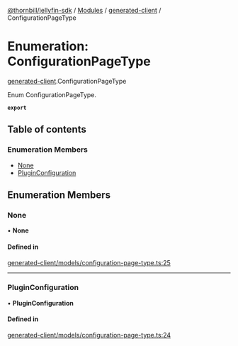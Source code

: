 [@thornbill/jellyfin-sdk](../README.md) / [Modules](../modules.md) / [generated-client](../modules/generated_client.md) / ConfigurationPageType

# Enumeration: ConfigurationPageType

[generated-client](../modules/generated_client.md).ConfigurationPageType

Enum ConfigurationPageType.

**`export`**

## Table of contents

### Enumeration Members

- [None](generated_client.ConfigurationPageType.md#none)
- [PluginConfiguration](generated_client.ConfigurationPageType.md#pluginconfiguration)

## Enumeration Members

### None

• **None**

#### Defined in

[generated-client/models/configuration-page-type.ts:25](https://github.com/thornbill/jellyfin-sdk-typescript/blob/03092f3/src/generated-client/models/configuration-page-type.ts#L25)

___

### PluginConfiguration

• **PluginConfiguration**

#### Defined in

[generated-client/models/configuration-page-type.ts:24](https://github.com/thornbill/jellyfin-sdk-typescript/blob/03092f3/src/generated-client/models/configuration-page-type.ts#L24)
